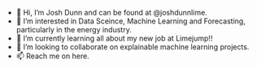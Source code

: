 - 👋 Hi, I’m Josh Dunn and can be found at @joshdunnlime.
- 👀 I’m interested in Data Sceince, Machine Learning and Forecasting, particularly in the energy industry.
- 🌱 I’m currently learning all about my new job at Limejump!!
- 💞️ I’m looking to collaborate on explainable machine learning projects.
- 📫 Reach me on here.

<!---
joshdunnlime/joshdunnlime is a ✨ special ✨ repository because its `README.md` (this file) appears on your GitHub profile.
You can click the Preview link to take a look at your changes.
--->
